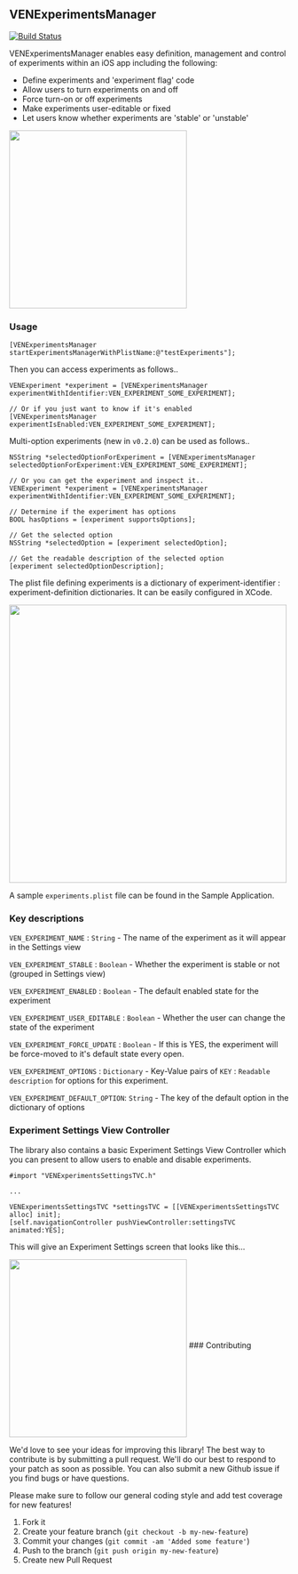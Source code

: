 ## VENExperimentsManager

[![Build Status](https://travis-ci.org/venmo/VENExperimentsManager.svg?branch=master)](https://travis-ci.org/venmo/VENExperimentsManager)

VENExperimentsManager enables easy definition, management and control of experiments within an iOS app including the following:
- Define experiments and 'experiment flag' code
- Allow users to turn experiments on and off
- Force turn-on or off experiments
- Make experiments user-editable or fixed
- Let users know whether experiments are 'stable' or 'unstable'

<img src="http://f.cl.ly/items/0Z3R2H1f1z3t1H3R3g3q/experiments.png" align="middle" width="320" />

### Usage

```objc
[VENExperimentsManager startExperimentsManagerWithPlistName:@"testExperiments"];
```

Then you can access experiments as follows..
```objc
VENExperiment *experiment = [VENExperimentsManager experimentWithIdentifier:VEN_EXPERIMENT_SOME_EXPERIMENT];

// Or if you just want to know if it's enabled
[VENExperimentsManager experimentIsEnabled:VEN_EXPERIMENT_SOME_EXPERIMENT];
```

Multi-option experiments (new in `v0.2.0`) can be used as follows..

```objc
NSString *selectedOptionForExperiment = [VENExperimentsManager selectedOptionForExperiment:VEN_EXPERIMENT_SOME_EXPERIMENT];

// Or you can get the experiment and inspect it..
VENExperiment *experiment = [VENExperimentsManager experimentWithIdentifier:VEN_EXPERIMENT_SOME_EXPERIMENT];

// Determine if the experiment has options
BOOL hasOptions = [experiment supportsOptions];

// Get the selected option
NSString *selectedOption = [experiment selectedOption];

// Get the readable description of the selected option
[experiment selectedOptionDescription];

```

The plist file defining experiments is a dictionary of experiment-identifier : experiment-definition dictionaries. It can be easily configured in XCode.

<img src="http://f.cl.ly/items/2Q2g0B2R1v0J322q1534/ExperimentsXCode.png" align="middle" width="500" />


A sample `experiments.plist` file can be found in the Sample Application.

### Key descriptions
`VEN_EXPERIMENT_NAME`          : `String`  - The name of the experiment as it will appear in the Settings view

`VEN_EXPERIMENT_STABLE`        : `Boolean` - Whether the experiment is stable or not (grouped in Settings view)

`VEN_EXPERIMENT_ENABLED`       : `Boolean` - The default enabled state for the experiment

`VEN_EXPERIMENT_USER_EDITABLE` : `Boolean` - Whether the user can change the state of the experiment

`VEN_EXPERIMENT_FORCE_UPDATE`  : `Boolean` - If this is YES, the experiment will be force-moved to it's default state every open.

`VEN_EXPERIMENT_OPTIONS`       : `Dictionary` - Key-Value pairs of `KEY` : `Readable description` for options for this experiment.

`VEN_EXPERIMENT_DEFAULT_OPTION`: `String` - The key of the default option in the dictionary of options

### Experiment Settings View Controller

The library also contains a basic Experiment Settings View Controller which you can present to allow users to enable and disable experiments.

```objc
#import "VENExperimentsSettingsTVC.h"

...

VENExperimentsSettingsTVC *settingsTVC = [[VENExperimentsSettingsTVC alloc] init];
[self.navigationController pushViewController:settingsTVC animated:YES];
```
This will give an Experiment Settings screen that looks like this...

<img src="http://f.cl.ly/items/0Z3R2H1f1z3t1H3R3g3q/experiments.png" align="middle" width="320" />
### Contributing

We'd love to see your ideas for improving this library! The best way to contribute is by submitting a pull request. We'll do our best to respond to your patch as soon as possible. You can also submit a new Github issue if you find bugs or have questions. 

Please make sure to follow our general coding style and add test coverage for new features!

1. Fork it
2. Create your feature branch (`git checkout -b my-new-feature`)
3. Commit your changes (`git commit -am 'Added some feature'`)
4. Push to the branch (`git push origin my-new-feature`)
5. Create new Pull Request
